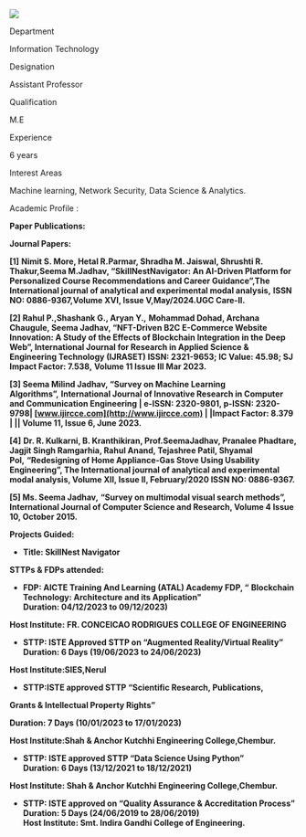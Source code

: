 [![](/sites/default/files/styles/faculty_images/public/2025-01/Seema%20Jadhav.jpg?itok=ctqNwKTF)](/sites/default/files/2025-01/Seema%20Jadhav.jpg)

Department

Information Technology

Designation

Assistant Professor

Qualification

M.E

Experience

6 years

Interest Areas

Machine learning, Network Security, Data Science & Analytics.

Academic Profile :

****Paper Publications:****

****Journal Papers:****

****[1]**** ****Nimit S. More, Hetal R.Parmar, Shradha M. Jaiswal, Shrushti R. Thakur,Seema M.Jadhav, “SkillNestNavigator: An AI-Driven Platform for Personalized Course Recommendations and Career Guidance”,The International journal of analytical and experimental modal analysis,**** ****ISSN NO: 0886-9367,Volume XVI, Issue V,May/2024.UGC Care-II.****

****[2] Rahul P.,Shashank G., Aryan Y.,**** ****Mohammad Dohad, Archana Chaugule, Seema Jadhav, “NFT-Driven B2C E-Commerce Website Innovation: A Study of the Effects of Blockchain Integration in the Deep Web”, International Journal for Research in Applied Science & Engineering Technology (IJRASET) ISSN: 2321-9653; IC Value: 45.98; SJ Impact Factor: 7.538,**** ****Volume 11 Issue III Mar 2023.****

****[3] Seema Milind Jadhav, “Survey on Machine Learning Algorithms”,**** ****International Journal of Innovative Research in Computer and Communication Engineering | e-ISSN: 2320-9801, p-ISSN: 2320-9798| [www.ijircce.com](http://www.ijircce.com) | |Impact Factor: 8.379 | || Volume 11, Issue 6, June 2023.****

****[4]**** ****Dr. R. Kulkarni, B. Kranthikiran, Prof.SeemaJadhav, Pranalee Phadtare, Jagjit Singh Ramgarhia, Rahul Anand, Tejashree Patil, Shyamal Pol,**** ****“Redesigning of Home Appliance-Gas Stove Using Usability Engineering”, The International journal of analytical and experimental modal analysis, Volume XII, Issue II, February/2020 ISSN NO: 0886-9367.****

****[5] Ms. Seema Jadhav,**** ****“Survey on multimodal visual search methods”, International Journal of Computer Science and Research, Volume 4 Issue 10, October 2015.****

****Projects Guided:****

* ****Title: SkillNest Navigator****

****STTPs & FDPs attended:****

* ****FDP: AICTE Training And Learning (ATAL) Academy FDP, “**** ****Blockchain Technology: Architecture and its Application"****  
  ****Duration: 04/12/2023 to 09/12/2023)****

****Host Institute:**** ****FR. CONCEICAO RODRIGUES COLLEGE OF ENGINEERING****

* ****STTP: ISTE Approved STTP on “Augmented Reality/Virtual Reality”****  
  ****Duration: 6 Days (19/06/2023 to 24/06/2023)****

****Host Institute:SIES,Nerul****

* ****STTP:ISTE approved STTP “Scientific Research, Publications,****

****Grants & Intellectual Property Rights”****

****Duration: 7 Days (10/01/2023 to 17/01/2023)****

****Host Institute:Shah & Anchor Kutchhi Engineering College,Chembur.****

* ****STTP: ISTE approved STTP “Data Science Using Python”****  
  ****Duration: 6 Days (13/12/2021 to 18/12/2021)****

****Host Institute: Shah & Anchor Kutchhi Engineering College,Chembur.****

* ****STTP: ISTE approved on “Quality Assurance & Accreditation Process”****  
  ****Duration: 5 Days (24/06/2019 to 28/06/2019)****  
  ****Host Institute: Smt. Indira Gandhi College of Engineering.****